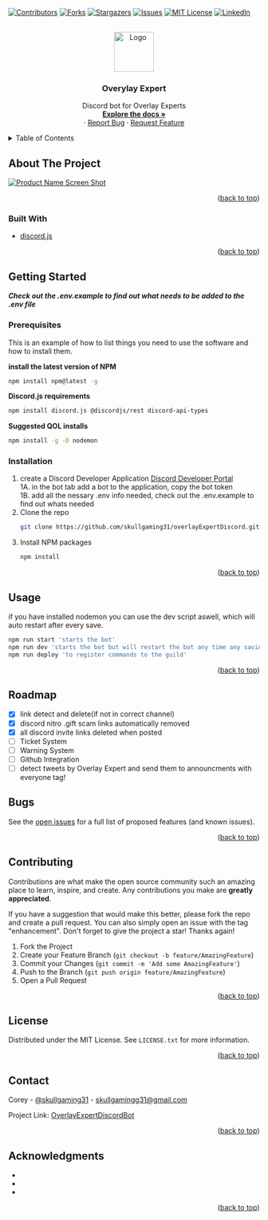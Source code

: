 <!-- # overlayExpertDiscordBot
  **_Check out the .env.example to find out what needs to be added to the .env file_** 

<div id="top"></div>
<!-- PROJECT SHIELDS -->
[![Contributors][contributors-shield]][contributors-url]
[![Forks][forks-shield]][forks-url]
[![Stargazers][stars-shield]][stars-url]
[![Issues][issues-shield]][issues-url]
[![MIT License][license-shield]][license-url]
[![LinkedIn][linkedin-shield]][linkedin-url]



<!-- PROJECT LOGO -->
<br />
<div align="center">
  <a href="https://github.com/skullgaming31/overlayExpertDiscord">
    <img src="images/logo.png" alt="Logo" width="80" height="80">
  </a>

<h3 align="center">Overylay Expert</h3>

  <p align="center">
    Discord bot for Overlay Experts
    <br />
    <a href="https://github.com/skullgaming31/overlayExpertDiscord"><strong>Explore the docs »</strong></a>
    <br />
    ·
    <a href="https://github.com/skullgaming31/overlayExpertDiscord/issues">Report Bug</a>
    ·
    <a href="https://github.com/skullgaming31/overlayExpertDiscord/issues">Request Feature</a>
  </p>
</div>



<!-- TABLE OF CONTENTS -->
<details>
  <summary>Table of Contents</summary>
  <ol>
    <li>
      <a href="#about-the-project">About The Project</a>
      <ul>
        <li><a href="#built-with">Built With</a></li>
      </ul>
    </li>
    <li>
      <a href="#getting-started">Getting Started</a>
      <ul>
        <li><a href="#prerequisites">Prerequisites</a></li>
        <li><a href="#installation">Installation</a></li>
      </ul>
    </li>
    <li><a href="#usage">Usage</a></li>
    <li><a href="#roadmap">Roadmap</a></li>
    <li><a href="#contributing">Contributing</a></li>
    <li><a href="#license">License</a></li>
    <li><a href="#contact">Contact</a></li>
    <li><a href="#acknowledgments">Acknowledgments</a></li>
  </ol>
</details>



<!-- ABOUT THE PROJECT -->
## About The Project

[![Product Name Screen Shot][product-screenshot]](https://example.com)

<p align="right">(<a href="#top">back to top</a>)</p>


### Built With

* [discord.js](https://discord.js.org/)

<p align="right">(<a href="#top">back to top</a>)</p>



<!-- GETTING STARTED -->
## Getting Started

**_Check out the .env.example to find out what needs to be added to the .env file_**

### Prerequisites

This is an example of how to list things you need to use the software and how to install them.

  **install the latest version of NPM**
  ```sh
 npm install npm@latest -g
  ```
 **Discord.js requirements**
  ```sh
 npm install discord.js @discordjs/rest discord-api-types
  ```
 **Suggested QOL installs**
  ```sh
 npm install -g -D nodemon
  ```

### Installation

1. create a Discord Developer Application [Discord Developer Portal](https://discord.com/developers/applications)<br>
1A. in the bot tab add a bot to the application, copy the bot token<br>
1B. add all the nessary .env info needed, check out the .env.example to find out whats needed
2. Clone the repo
   ```sh
   git clone https://github.com/skullgaming31/overlayExpertDiscord.git
   ```
3. Install NPM packages
   ```sh
   npm install
   ```

<p align="right">(<a href="#top">back to top</a>)</p>



<!-- USAGE EXAMPLES -->
## Usage
if you have installed nodemon you can use the dev script aswell, which will auto restart after every save.
```sh
npm run start 'starts the bot'
npm run dev 'starts the bot but will restart the bot any time any saving is done or a file is added/removed'
npm run deploy 'to register commands to the guild'
```

<p align="right">(<a href="#top">back to top</a>)</p>



<!-- ROADMAP -->
## Roadmap

* [x] link detect and delete(if not in correct channel)
* [x] discord nitro .gift scam links automatically removed
* [x] all discord invite links deleted when posted
* [ ] Ticket System
* [ ] Warning System
* [ ] Github Integration
* [ ] detect tweets by Overlay Expert and send them to announcments with everyone tag!

## Bugs

See the [open issues](https://github.com/skullgaming31/overlayExpertDiscord/issues) for a full list of proposed features (and known issues).

<p align="right">(<a href="#top">back to top</a>)</p>



<!-- CONTRIBUTING -->
## Contributing

Contributions are what make the open source community such an amazing place to learn, inspire, and create. Any contributions you make are **greatly appreciated**.

If you have a suggestion that would make this better, please fork the repo and create a pull request. You can also simply open an issue with the tag "enhancement".
Don't forget to give the project a star! Thanks again!

1. Fork the Project
2. Create your Feature Branch (`git checkout -b feature/AmazingFeature`)
3. Commit your Changes (`git commit -m 'Add some AmazingFeature'`)
4. Push to the Branch (`git push origin feature/AmazingFeature`)
5. Open a Pull Request

<p align="right">(<a href="#top">back to top</a>)</p>



<!-- LICENSE -->
## License

Distributed under the MIT License. See `LICENSE.txt` for more information.

<p align="right">(<a href="#top">back to top</a>)</p>



<!-- CONTACT -->
## Contact

Corey - [@skullgaming31](https://twitter.com/skullgaming31) - skullgamingg31@gmail.com

Project Link: [OverlayExpertDiscordBot](https://github.com/skullgaming31/overlayExpertDiscord)

<p align="right">(<a href="#top">back to top</a>)</p>



<!-- ACKNOWLEDGMENTS -->
## Acknowledgments

* []()
* []()
* []()

<p align="right">(<a href="#top">back to top</a>)</p>



<!-- MARKDOWN LINKS & IMAGES -->
<!-- https://www.markdownguide.org/basic-syntax/#reference-style-links -->
[contributors-shield]: https://img.shields.io/github/contributors/skullgaming31/overlayExpertDiscord.svg?style=for-the-badge
[contributors-url]: https://github.com/skullgaming31/overlayExpertDiscord/graphs/contributors
[forks-shield]: https://img.shields.io/github/forks/skullgaming31/overlayExpertDiscord.svg?style=for-the-badge
[forks-url]: https://github.com/skullgaming31/overlayExpertDiscord/network/members
[stars-shield]: https://img.shields.io/github/stars/skullgaming31/overlayExpertDiscord.svg?style=for-the-badge
[stars-url]: https://github.com/skullgaming31/overlayExpertDiscord/stargazers
[issues-shield]: https://img.shields.io/github/issues/skullgaming31/overlayExpertDiscord.svg?style=for-the-badge
[issues-url]: https://github.com/skullgaming31/overlayExpertDiscord/issues
[license-shield]: https://img.shields.io/github/license/skullgaming31/overlayExpertDiscord.svg?style=for-the-badge
[license-url]: https://github.com/skullgaming31/overlayExpertDiscord/blob/master/LICENSE.txt
[linkedin-shield]: https://img.shields.io/badge/-LinkedIn-black.svg?style=for-the-badge&logo=linkedin&colorB=555
[linkedin-url]: https://linkedin.com/in/linkedin_username
[product-screenshot]: images/screenshot.png

